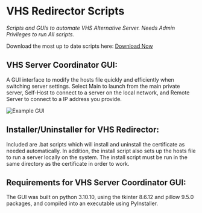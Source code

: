 # VHS Redirector Scripts
_Scripts and GUIs to automate VHS Alternative Server. Needs Admin Privileges to run All scripts._

Download the most up to date scripts here: [Download Now](https://github.com/SkelXton/VHS-Redirector-Scripts/releases/download/v1.1/VHS_Server_Coordinator.exe)

**VHS Server Coordinator GUI:**
-------------------------------
A GUI interface to modify the hosts file quickly and efficiently when switching server settings. Select Main to launch from the main private server, Self-Host to connect to a server on the local network, and Remote Server to connect to a IP address you provide.

![Example GUI](https://github.com/SkelXton/VHS-Redirector-Scripts/assets/57548041/96478f3e-1c4b-48bc-a95b-fda5e5fcca94)


**Installer/Uninstaller for VHS Redirector:**
-------------------------------
Included are .bat scripts which will install and uninstall the certificate as needed automatically. In addition, the install script also sets up the hosts file to run a server locally on the system.
The install script must be run in the same directory as the certificate in order to work.

**Requirements for VHS Server Coordinator GUI:**
-------------------------------
The GUI was built on python 3.10.10, using the tkinter 8.6.12 and pillow 9.5.0 packages, and compiled into an executable using PyInstaller.
